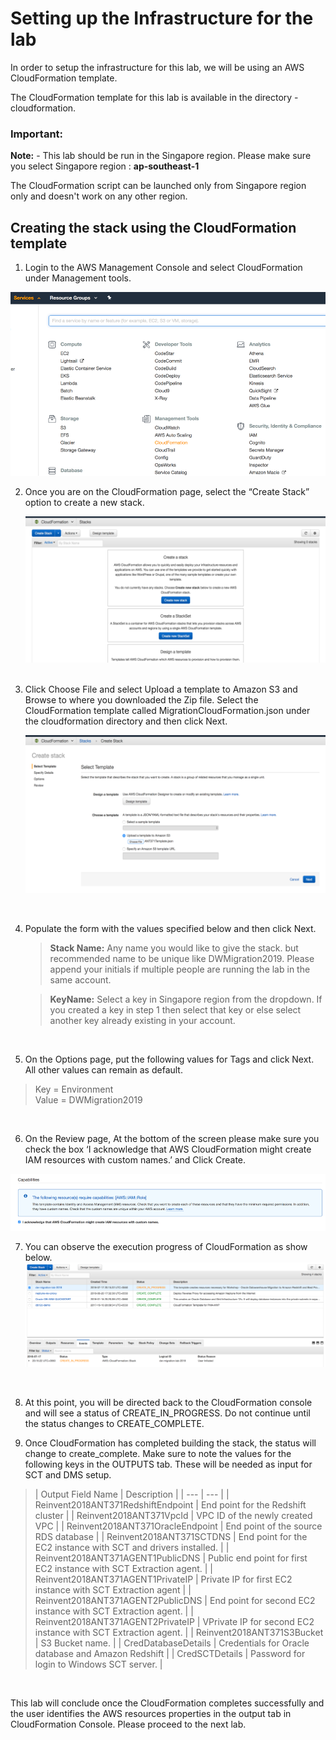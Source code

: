 # Setting up the Infrastructure for the lab

In order to setup the infrastructure for this lab, we will be using an AWS CloudFormation template.

The CloudFormation template for this lab is available in the directory - cloudformation.

### **Important:**
**Note:** - This lab should be run in the Singapore region. Please make sure you select Singapore region : **ap-southeast-1**

The CloudFormation script can be launched only from Singapore region only and doesn't work on any other region.

## Creating the stack using the CloudFormation template

1. Login to the AWS Management Console and select CloudFormation under Management tools.  

  ![](img/lab1-image1.png)  

2. Once you are on the CloudFormation page, select the “Create Stack” option to create a new stack.

    ![](img/lab1-image01.png)   
    <br/>

3. Click Choose File and select Upload a template to Amazon S3 and Browse to where you downloaded the Zip file. Select the CloudFormation template called MigrationCloudFormation.json under the cloudformation directory and then click Next.   

    ![](img/lab1-image03.png)   
  <br/>

4. Populate the form with the values specified below and then click Next.    

      > **Stack Name:**	Any name you would like to give the stack. but recommended name to be unique like DWMigration2019. Please append your initials if multiple people are running the lab in the same account.      

      > **KeyName:**	Select a key in Singapore region from the dropdown. If you created a key in step 1 then select that key or else select another key already existing in your account.  

<br/>

5. On the Options page, put the following values for Tags and click Next.  All other values can remain as default.
  > Key = Environment   
  > Value = DWMigration2019

 <br/>

6. On the Review page, At the bottom of the screen please make sure you check the box ‘I acknowledge that AWS CloudFormation might create IAM resources with custom names.’ and Click Create.

  ![CloudFormation-Acknowledgement](img/lab1-image5.png)
<br/>

7. You can observe the execution progress of CloudFormation as show below.
  ![CloudFormation-Progress](img/lab1-image6.png)
<br/>

8. At this point, you will be directed back to the CloudFormation console and will see a status of CREATE_IN_PROGRESS.  Do not continue until the status changes to CREATE_COMPLETE.


9. Once CloudFormation has completed building the stack, the status will change to create_complete. Make sure to note the values for the following keys in the OUTPUTS tab. These will be needed as input for SCT and DMS setup.

  > | Output Field Name | Description |
  | --- | --- |
  | Reinvent2018ANT371RedshiftEndpoint | End point for the Redshift cluster |
  | Reinvent2018ANT371VpcId | VPC ID of the newly created VPC |
  | Reinvent2018ANT371OracleEndpoint | End point of the source RDS database |
  | Reinvent2018ANT371SCTDNS | End point for the EC2 instance with SCT and drivers installed. |
  | Reinvent2018ANT371AGENT1PublicDNS | Public end point for first EC2 instance with SCT Extraction agent. |
  | Reinvent2018ANT371AGENT1PrivateIP | Private IP for first EC2 instance with SCT Extraction agent |
  | Reinvent2018ANT371AGENT2PublicDNS | End point for second EC2 instance with SCT Extraction agent. |
  | Reinvent2018ANT371AGENT2PrivateIP | VPrivate IP for second EC2 instance with SCT Extraction agent. |
  | Reinvent2018ANT371S3Bucket | S3 Bucket name. |
  | CredDatabaseDetails | Credentials for Oracle database and Amazon Redshift |
  | CredSCTDetails | Password for login to Windows SCT server. |

<br/>

This lab will conclude once the CloudFormation completes successfully and the user identifies the AWS resources properties in the output tab in CloudFormation Console.   Please proceed to the next lab.
